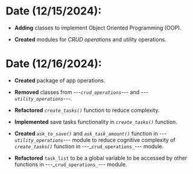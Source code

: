 # Date (**12/15/2024**):

- **Adding** classes to implement Object Oriented Programming (OOP).

* **Created** modules for _CRUD operations_ and utility operations.

# Date (**12/16/2024**):

- **Created** package of app operations.

* **Removed** classes from ---_`crud_operations`_--- and ---_`utility_operations`_---.

- **Refactored** _`create_tasks()`_ function to reduce complexity.

* **Implemented** save tasks functionality in _`create_tasks()`_ function.

- **Created** _`ask_to_save()`_ and _`ask_task_amount()`_ function in ---_`utility_operations`_--- module to reduce cognitive complexity of _`create_tasks()`_ function in ---_`crud_operations_`--- module.

* **Refactored** `task_list` to be a global variable to be accessed by other functions in ---_`crud_operations_`--- module.
